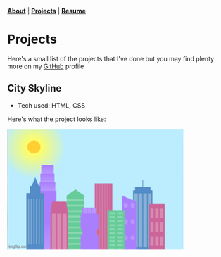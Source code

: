 <b>[About](./about.html)</b> | <b>[Projects](./projects.html)</b> | <b>[Resume](./resume.html)</b>

# Projects

 >
 >
Here's a small list of the projects that I've done but you may find plenty more on my <a href="https://github.com/MaiCodes-exe"> GitHub</a> profile







## City Skyline
* Tech used: HTML, CSS

Here's what the project looks like:

<img alt="Skyline Project" src="7b0pyu.gif"  width="400"/> 
